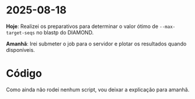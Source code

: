 # 2025-08-18
**Hoje**: Realizei os preparativos para determinar o valor ótimo de `--max-target-seqs` no blastp do DIAMOND.

**Amanhã**: Irei submeter o job para o servidor e plotar os resultados quando disponíveis.

# Código
Como ainda não rodei nenhum script, vou deixar a explicação para amanhã.
